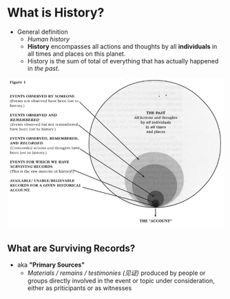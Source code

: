 # What is History?

- General definition
  - _Human history_
  - **History** encompasses all actions and thoughts by all **individuals** in all times and places on this planet.
  - History is the sum of total of everything that has actually happened in _the past_.

![The Nature of History](./img/process-of-history.png)

## What are Surviving Records?

- aka **"Primary Sources"**
  - _Materials / remains / testimonies (见证)_ produced by people or groups directly involved in the event or topic under consideration, either as priticipants or as witnesses
